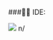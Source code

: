 ###👩‍💻 IDE:

<image src= "https://img.shields.io/badge/Eclipse-2C2255?style=for-the-badge&logo=eclipse&logoColor=white"> n/
